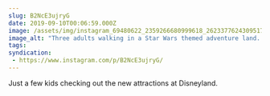 ```yaml
---
slug: B2NcE3ujryG
date: 2019-09-10T00:06:59.000Z
image: /assets/img/instagram_69480622_2359266680999618_2623377624309517697_n_18018232204232857.jpg
image_alt: "Three adults walking in a Star Wars themed adventure land. One is pointing to the side. Another with walking around recording with a cell phone."
tags:
syndication:
 - https://www.instagram.com/p/B2NcE3ujryG/
---
```


Just a few kids checking out the new attractions at Disneyland.
